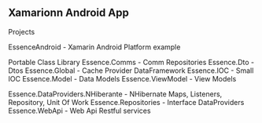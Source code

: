 ## Xamarionn Android App 

Projects 

EssenceAndroid - Xamarin Android Platform example

Portable Class Library
Essence.Comms      - Comm Repositories
Essence.Dto        - Dtos
Essence.Global     - Cache Provider
                     DataFramework 
Essence.IOC	   - Small IOC 
Essence.Model      - Data Models
Essence.ViewModel  - View Models

Essence.DataProviders.NHiberante  - NHibernate Maps, Listeners, Repository, Unit Of Work
Essence.Repositories              - Interface DataProviders
Essence.WebApi                    - Web Api Restful services




